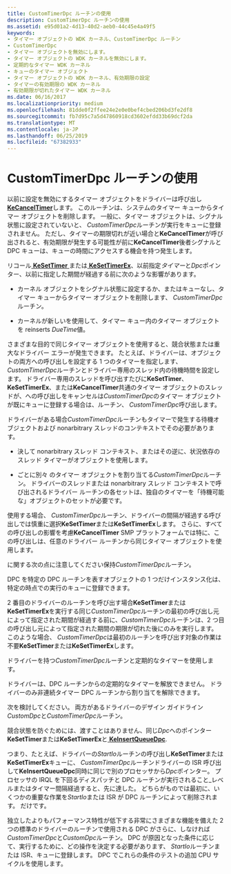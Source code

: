 ```yaml
---
title: CustomTimerDpc ルーチンの使用
description: CustomTimerDpc ルーチンの使用
ms.assetid: e95d01a2-4d13-40d2-aeb0-44c45e4a49f5
keywords:
- タイマー オブジェクトの WDK カーネル、CustomTimerDpc ルーチン
- CustomTimerDpc
- タイマー オブジェクトを無効にします。
- タイマー オブジェクトの WDK カーネルを無効にします。
- 定期的なタイマー WDK カーネル
- キューのタイマー オブジェクト
- タイマー オブジェクトの WDK カーネル、有効期限の設定
- タイマーの有効期限の WDK カーネル
- 有効期限が切れたタイマー WDK カーネル
ms.date: 06/16/2017
ms.localizationpriority: medium
ms.openlocfilehash: 81dde0f2ffee24e2e0e0bef4cbed206bd3fe2df8
ms.sourcegitcommit: fb7d95c7a5d47860918cd3602efdd33b69dcf2da
ms.translationtype: MT
ms.contentlocale: ja-JP
ms.lasthandoff: 06/25/2019
ms.locfileid: "67382933"
---
```

# <a name="using-a-customtimerdpc-routine"></a>CustomTimerDpc ルーチンの使用





以前に設定を無効にするタイマー オブジェクトをドライバーは呼び出し[ **KeCancelTimer**](https://docs.microsoft.com/windows-hardware/drivers/ddi/content/wdm/nf-wdm-kecanceltimer)します。 このルーチンは、システムのタイマー キューからタイマー オブジェクトを削除します。 一般に、タイマー オブジェクトは、シグナル状態に設定されていないと、 *CustomTimerDpc*ルーチンが実行をキューに登録されません。 ただし、タイマーの期限切れが近い場合と**KeCancelTimer**が呼び出されると、有効期限が発生する可能性が前に**KeCancelTimer**後者シグナルと DPC キューは、キューの時間にアクセスする機会を持つ発生します。

リコール[ **KeSetTimer** ](https://docs.microsoft.com/windows-hardware/drivers/ddi/content/wdm/nf-wdm-kesettimer)または[ **KeSetTimerEx**](https://docs.microsoft.com/windows-hardware/drivers/ddi/content/wdm/nf-wdm-kesettimerex)、以前指定*タイマー*と*Dpc*ポインター、以前に指定した期間が経過する前に次のような影響があります。

-   カーネル オブジェクトをシグナル状態に設定するか、またはキューなし、タイマー キューからタイマー オブジェクトを削除します、 *CustomTimerDpc*ルーチン。

-   カーネルが新しいを使用して、タイマー キュー内のタイマー オブジェクトを reinserts *DueTime*値。

さまざまな目的で同じタイマー オブジェクトを使用すると、競合状態または重大なドライバー エラーが発生できます。 たとえば、ドライバーは、オブジェクトの両方への呼び出しを設定する 1 つのタイマーを指定します、 *CustomTimerDpc*ルーチンとドライバー専用のスレッド内の待機時間を設定します。 ドライバー専用のスレッドを呼び出すたびに**KeSetTimer**、 **KeSetTimerEx**、または**KeCancelTimer**共通のタイマー オブジェクトのスレッドが、への呼び出しをキャンセルは*CustomTimerDpc*のタイマー オブジェクトが既にキューに登録する場合は、ルーチン、 *CustomTimerDpc*呼び出します。

ドライバーがある場合*CustomTimerDpc*ルーチンもタイマーで発生する待機オブジェクトおよび nonarbitrary スレッドのコンテキストでその必要があります。

-   決して nonarbitrary スレッド コンテキスト、またはその逆に、状況依存のスレッド タイマーがオブジェクトを使用します。

-   ごとに別々 のタイマー オブジェクトを割り当てる*CustomTimerDpc*ルーチン。 ドライバーのスレッドまたは nonarbitrary スレッド コンテキストで呼び出されるドライバー ルーチンの各セットは、独自のタイマーを「待機可能な」オブジェクトのセットが必要です。

使用する場合、 *CustomTimerDpc*ルーチン、ドライバーの間隔が経過する呼び出しでは慎重に選択**KeSetTimer**または**KeSetTimerEx**します。 さらに、すべての呼び出しの影響を考慮**KeCancelTimer** SMP プラットフォームでは特に、この呼び出しは、任意のドライバー ルーチンから同じタイマー オブジェクトを使用します。

に関する次の点に注意してください保持*CustomTimerDpc*ルーチン。

DPC を特定の DPC ルーチンを表すオブジェクトの 1 つだけインスタンス化は、特定の時点での実行のキューに登録できます。

2 番目のドライバーのルーチンを呼び出す場合**KeSetTimer**または**KeSetTimerEx**を実行する同じ*CustomTimerDpc*ルーチンの最初の呼び出し元によって指定された期間が経過する前に、*CustomTimerDpc*ルーチンは、2 つ目の呼び出し元によって指定された期間の期限が切れた後にのみを実行します。 このような場合、 *CustomTimerDpc*は最初のルーチンを呼び出す対象の作業は不要**KeSetTimer**または**KeSetTimerEx**します。

ドライバーを持つ*CustomTimerDpc*ルーチンと定期的なタイマーを使用します。

ドライバーは、DPC ルーチンからの定期的なタイマーを解放できません。 ドライバーのみ非連続タイマー DPC ルーチンから割り当てを解除できます。

次を検討してください。 両方があるドライバーのデザイン ガイドライン*CustomDpc*と*CustomTimerDpc*ルーチン。

競合状態を防ぐためには、渡すことはありません、同じ*Dpc*へのポインター **KeSetTimer**または**KeSetTimerEx**と[ **KeInsertQueueDpc**](https://docs.microsoft.com/windows-hardware/drivers/ddi/content/wdm/nf-wdm-keinsertqueuedpc).

つまり、たとえば、ドライバーの*StartIo*ルーチンの呼び出し**KeSetTimer**または**KeSetTimerEx**キューに、 *CustomTimerDpc*ルーチンドライバーの ISR 呼び出して**KeInsertQueueDpc**同時に同じで別のプロセッサから*Dpc*ポインター。 プロセッサの IRQL を下回るディスパッチと DPC ルーチンが実行されること\_レベルまたはタイマー間隔経過すると、先に達した。 どちらがものでは最初に、いくつかの重要な作業を*StartIo*または ISR が DPC ルーチンによって削除されます。 だけです。

独立したよりもパフォーマンス特性が低下する非常にさまざまな機能を備えた 2 つの標準のドライバーのルーチンで使用される DPC がさらに、しなければ*CustomTimerDpc*と*CustomDpc*ルーチン。 DPC が原因となった条件に応じて、実行するために、どの操作を決定する必要があります、 *StartIo*ルーチンまたは ISR、キューに登録します。 DPC でこれらの条件のテストの追加 CPU サイクルを使用します。

 

 




